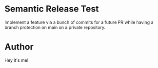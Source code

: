 # Semantic Release Test

Implement a feature via a bunch of commits for a future PR while having a branch protection on main on a private repository.


# Author

Hey it's me!